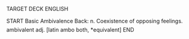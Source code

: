 TARGET DECK
ENGLISH

START
Basic
Ambivalence
Back: n. Coexistence of opposing feelings.  ambivalent adj. [latin ambo both, *equivalent]
END
